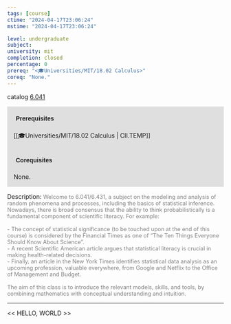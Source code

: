 ```yaml
---
tags: [course]
ctime: "2024-04-17T23:06:24"
mstime: "2024-04-17T23:06:24"

level: undergraduate
subject: 
university: mit
completion: closed
percentage: 0
prereq: "<🎓Universities/MIT/18.02 Calculus>"
coreq: "None."
---
```


catalog [6.041](https://ocw.mit.edu/courses/3-012-fundamentals-of-materials-science-fall-2005/)

<span style="display: block; padding: 15px; background-color: rgb(100, 100, 100, 0.2);"><font id="m_prereq3968_0" style="display: block; font-family: Arial, sans-serif; font-weight: bold; padding: 5px">Prerequisites</font><br><span id="prereq3968_0">[[🎓Universities/MIT/18.02 Calculus | CII.TEMP]]</span></span>
<span style="display: block; padding: 15px; background-color: rgb(100, 100, 100, 0.2);"><font id="m_coreq3968_0" style="display: block; font-family: Arial, sans-serif; font-weight: bold; padding: 5px">Corequisites</font><br><span id="coreq3968_0">None.</span></span>

<font style="">Description:</font>
<font style="color: grey; font-size: 0.8rem;">Welcome to 6.041/6.431, a subject on the modeling and analysis of random phenomena and processes, including the basics of statistical inference. Nowadays, there is broad consensus that the ability to think probabilistically is a fundamental component of scientific literacy. For example:<br><br>- The concept of statistical significance (to be touched upon at the end of this course) is considered by the Financial Times as one of “The Ten Things Everyone Should Know About Science”.<br>- A recent Scientific American article argues that statistical literacy is crucial in making health-related decisions.<br>- Finally, an article in the New York Times identifies statistical data analysis as an upcoming profession, valuable everywhere, from Google and Netflix to the Office of Management and Budget.<br><br>The aim of this class is to introduce the relevant models, skills, and tools, by combining mathematics with conceptual understanding and intuition.</font>



---

<< HELLO, WORLD >>
